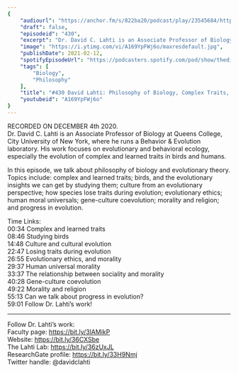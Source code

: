 ```yaml
---
{
	"audiourl": "https://anchor.fm/s/822ba20/podcast/play/23545684/https%3A%2F%2Fd3ctxlq1ktw2nl.cloudfront.net%2Fstaging%2F2020-11-5%2F39e09831-cdd1-95e6-4a3e-0bea3ab889ab.m4a",
	"draft": false,
	"episodeid": "430",
	"excerpt": "Dr. David C. Lahti is an Associate Professor of Biology at Queens College, City University of New York, where he runs a Behavior & Evolution laboratory. His work focuses on evolutionary and behavioral ecology, especially the evolution of complex and learned traits in birds and humans.",
	"image": "https://i.ytimg.com/vi/A169YpFWj6o/maxresdefault.jpg",
	"publishDate": 2021-02-12,
	"spotifyEpisodeUrl": "https://podcasters.spotify.com/pod/show/thedissenter/episodes/430-David-Lahti-Philosophy-of-Biology--Complex-Traits--and-Evolutionary-Ethics-end2ck",
	"tags": [
		"Biology",
		"Philosophy"
	],
	"title": "#430 David Lahti: Philosophy of Biology, Complex Traits, and Evolutionary Ethics",
	"youtubeid": "A169YpFWj6o"
}
---
```

RECORDED ON DECEMBER 4th 2020.  
Dr. David C. Lahti is an Associate Professor of Biology at Queens College, City University of New York, where he runs a Behavior & Evolution laboratory. His work focuses on evolutionary and behavioral ecology, especially the evolution of complex and learned traits in birds and humans.

In this episode, we talk about philosophy of biology and evolutionary theory. Topics include: complex and learned traits; birds, and the evolutionary insights we can get by studying them; culture from an evolutionary perspective; how species lose traits during evolution; evolutionary ethics; human moral universals; gene-culture coevolution; morality and religion; and progress in evolution.

Time Links:  
<time>00:34</time> Complex and learned traits  
<time>08:46</time> Studying birds  
<time>14:48</time> Culture and cultural evolution  
<time>22:47</time> Losing traits during evolution  
<time>26:55</time> Evolutionary ethics, and morality  
<time>29:37</time> Human universal morality  
<time>33:37</time> The relationship between sociality and morality  
<time>40:28</time> Gene-culture coevolution  
<time>49:22</time> Morality and religion  
<time>55:13</time> Can we talk about progress in evolution?  
<time>59:01</time> Follow Dr. Lahti’s work!

---

Follow Dr. Lahti’s work:  
Faculty page: https://bit.ly/3lAMikP  
Website: https://bit.ly/36CXSbe  
The Lahti Lab: https://bit.ly/36zUxJL  
ResearchGate profile: https://bit.ly/33H9Nmj  
Twitter handle: @davidclahti
